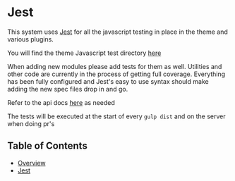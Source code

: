 # Jest

This system uses [Jest](https://facebook.github.io/jest/docs/getting-started.html) for all the javascript testing in place in the theme and various plugins. 

You will find the theme Javascript test directory [here](/wp-content/themes/core/js/test)

When adding new modules please add tests for them as well. Utilities and other code are currently in the process of getting full coverage. Everything has been fully configured and Jest's easy to use syntax should make adding the new spec files drop in and go. 

Refer to the api docs [here](https://facebook.github.io/jest/docs/api.html) as needed

The tests will be executed at the start of every `gulp dist` and on the server when doing pr's

## Table of Contents

* [Overview](/docs/tests/README.md)
* [Jest](/docs/tests/jest.md)
